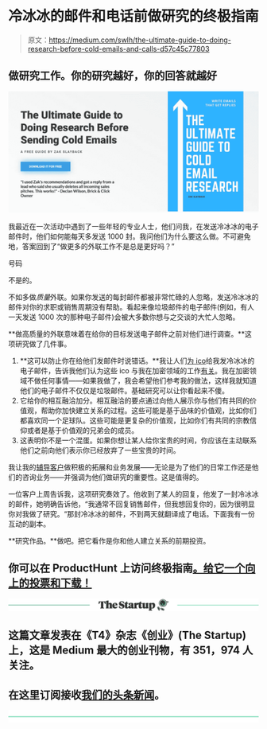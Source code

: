 # 冷冰冰的邮件和电话前做研究的终极指南

> 原文：<https://medium.com/swlh/the-ultimate-guide-to-doing-research-before-cold-emails-and-calls-d57c45c77803>

## 做研究工作。你的研究越好，你的回答就越好

![](img/855319114f9738f17b950c8ec30391d0.png)

我最近在一次活动中遇到了一些年轻的专业人士，他们问我，在发送冷冰冰的电子邮件时，他们如何能每天多发送 1000 封。我问他们为什么要这么做。不可避免地，答案回到了“做更多的外联工作不是总是更好吗？”

号码

不是的。

不如多做*质量*外联。如果你发送的每封邮件都被非常忙碌的人忽略，发送冷冰冰的邮件对你的求职或销售周期没有帮助。看起来像垃圾邮件的电子邮件(例如，有人一天发送 1000 次的那种电子邮件)会被大多数你想与之交谈的大忙人忽略。

**做高质量的外联意味着在给你的目标发送电子邮件之前对他们进行调查。**这项研究做了几件事。

1.  **这可以防止你在给他们发邮件时说错话。**我让人们[为 ico](https://zakslayback.com/not-send-cold-email-ico/)给我发冷冰冰的电子邮件，告诉我他们认为这些 ico 与我在加密领域的工作[有关](https://zakslayback.com/not-cold-email-bs-sincerity/)。我在加密领域不做任何事情——如果我做了，我会希望他们参考我的做法，这样我就知道他们的电子邮件不仅仅是垃圾邮件。基础研究可以让你看起来不傻。
2.  它给你的相互融洽加分。相互融洽的要点通过向他人展示你与他们有共同的价值观，帮助你加快建立关系的过程。这些可能是基于品味的价值观，比如你们都喜欢同一个足球队。这些可能是更复杂的价值观，比如你们有共同的宗教信仰或者是基于价值观的兄弟会的成员。
3.  这表明你不是一个混蛋。如果你想让某人给你宝贵的时间，你应该在主动联系他们之前向他们表示你已经放弃了一些宝贵的时间。

我让我的[辅导客户](https://zakslayback.com/coaching/)做积极的拓展和业务发展——无论是为了他们的日常工作还是他们的咨询业务——并强调为他们做研究的重要性。这是值得的。

一位客户上周告诉我，这项研究奏效了。他收到了某人的回复，他发了一封冷冰冰的邮件，她明确告诉他，“我通常不回复销售邮件，但我想回复你的，因为很明显你对我做了研究。“那封冷冰冰的邮件，不到两天就翻译成了电话。下面我有一份互动的副本。

**研究作品。**做吧。把它看作是你和他人建立关系的前期投资。

## 你可以在 ProductHunt 上访问终极指南[。给它一个向上的投票和下载！](https://www.producthunt.com/posts/ultimate-cold-email-research)

[![](img/308a8d84fb9b2fab43d66c117fcc4bb4.png)](https://medium.com/swlh)

## 这篇文章发表在《T4》杂志《创业》(The Startup)上，这是 Medium 最大的创业刊物，有 351，974 人关注。

## 在这里订阅接收[我们的头条新闻](http://growthsupply.com/the-startup-newsletter/)。

[![](img/b0164736ea17a63403e660de5dedf91a.png)](https://medium.com/swlh)